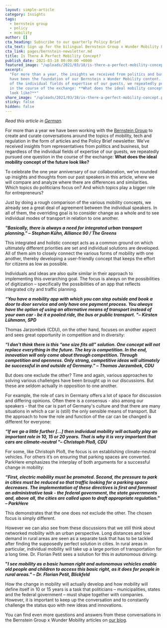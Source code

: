 ```yaml
---
layout: simple-article
category: Insights
tags:
  - bernstein group
  - policy
  - mobility
author: []
cta_heading: Subscribe to our quarterly Policy Brief
cta_text: Sign up for the bilingual Bernstein Group x Wunder Mobility Policy Brief, a quarterly round-up featuring fascinating articles on mobility, tech, the role of cities and regulation.
cta_link: pages/bernstein-newsletter.md
title: Is There A Perfect Mobility Concept?
publish_date: 2021-03-18 00:00:00 +0000
featured_image: "/uploads/2021/03/18/is-there-a-perfect-mobility-concept_portrait.png"
excerpt:
  "For more than a year, the insights we received from politics and business
  have been the foundation of our Bernstein x Wunder Mobility content. Regardless
  of the individual fields of expertise of our guests, we repeatedly pursued one question
  in the course of the exchange: **What does the ideal mobility concept of the future
  look like?**"
share_image: "/uploads/2021/03/18/is-there-a-perfect-mobility-concept.png"
sticky: false
hidden: false
---
```


_Read this article in_ [_German_](https://bernstein-group.com/2021/03/18/die-frage-nach-dem-perfekten-mobilitaetskonzept/)_._

For more than a year we have been working with the [Bernstein Group](https://bernstein-group.com/de/2021/03/18/die-frage-nach-dem-perfekten-mobilitaetskonzept/) to create and curate conversations around the topics of mobility, tech and regulation in the form of articles and the Policy Brief newsletter. We’ve received insights from representatives from politics and business, but regardless of the individual fields of expertise of our guests, we repeatedly pursued one question in the course of the exchange: **What does the ideal mobility concept of the future look like?**

To celebrate the one year anniversary of our collaboration, we’ve rounded up insights and thoughts from our past speakers in this article, where we will compare and analyze where there are differences and similarities. Which topics do politicians focus on? And which topics play a bigger role for entrepreneurs?

Just by doing a rough comparison of the various mobility concepts, we already see a great deal of agreement between the individual speakers. In all of them, the overriding goal is to consider change as a whole and to see individual modes of transport in relation to one another.

**_"Basically, there is always a need for integrated urban transport planning." –_** **_Stephan Kühn, Alliance 90 / The Greens_**

This integrated and holistic concept acts as a common ground on which ultimately different priorities are set and individual solutions are developed. All of them aim to closely connect the various forms of mobility with one another, thereby developing a user-friendly concept that keeps the effort for citizens as low as possible.

Individuals and ideas are also quite similar in their approach to implementing this overarching goal. The focus is always on the possibilities of digitization – specifically the possibilities of an app that reflects integrated city and traffic planning.

**_“You have a mobility app with which you can step outside and book a door to door service and only have one payment process. You always have the option of using an alternative means of transport instead of your own car - be it a pooled ride, the bus or public transport. "–_** **_Kirsten Lühmann, SPD_**

Thomas Jarzombek (CDU), on the other hand, focuses on another aspect and sees great opportunity in competition and in diversity:

**_“I don't think there is this “one size fits all” solution. One concept will not replace everything in the future. The key is competition. In the end, innovation will only come about through competition. Through competition and openness. Only strong, competitive ideas will ultimately be successful in and outside of Germany." –_** **_Thomas Jarzombek, CDU_**

But does one exclude the other? Time and again, various approaches to solving various challenges have been brought up in our discussions. But these are seldom actually in opposition to one another.

For example, the role of cars in Germany offers a lot of space for discussion and differing opinions. Often there is a consensus - also among our speakers - that the car is part of Germany's culture and that there are many situations in which a car is (still) the only sensible means of transport. But the approach to how the role and function of the car can be changed is different for everyone:

**_“If we go a little further \[...\] then individual mobility will actually play an important role in 10, 15 or 20 years. That is why it is very important that cars are climate-neutral "–_** **_Christoph Ploß, CDU_**

For some, like Christoph Ploß, the focus is on establishing climate-neutral vehicles. For others it’s on ensuring that parking spaces are converted. ParkHere emphasizes the interplay of both arguments for a successful change in mobility:

**_“First, electric mobility must be promoted. Second, the pressure to park in cities must be reduced so that traffic looking for a parking space decreases. The implementation of these directives is first and foremost an administrative task - the federal government, the state governments and, above all, the cities are called upon to draft appropriate regulation." – ParkHere_**

This demonstrates that the one does not exclude the other. The chosen focus is simply different.

However we can also see from these discussions that we still think about networked mobility with an urban perspective. Long distances and low demand in rural areas are seen as a separate task that has to be tackled after finding the supposedly perfect solution in cities. In rural areas in particular, individual mobility will take up a large portion of transportation for a long time. Dr. Florian Petit sees a solution for this in autonomous driving:

**"_I see mobility as a basic human right and autonomous vehicles enable old people and children to access this basic right, as it does for people in rural areas." –_** **_Dr. Florian Petit, Blickfeld_**

How the change in mobility will actually develop and how mobility will define itself in 10 or 15 years is a task that politicians – municipalities, states and the federal government – must shape together with companies. However, it is important to keep up the conversation and to constantly challenge the status quo with new ideas and innovations.

You can find even more questions and answers from these conversations in the Bernstein Group x Wunder Mobility articles on [our blog](https://www.wundermobility.com/blog/).
